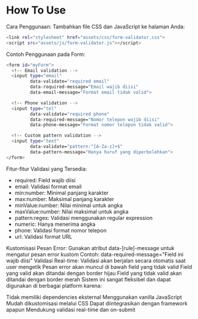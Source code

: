 
# How To Use
Cara Penggunaan:
Tambahkan file CSS dan JavaScript ke halaman Anda:

```sh
<link rel="stylesheet" href="assets/css/form-validator.css">
<script src="assets/js/form-validator.js"></script>

```

Contoh Penggunaan pada Form:
```sh
<form id="myForm">
  <!-- Email validation -->
  <input type="email" 
         data-validate="required email" 
         data-required-message="Email wajib diisi"
         data-email-message="Format email tidak valid">

  <!-- Phone validation -->
  <input type="tel" 
         data-validate="required phone" 
         data-required-message="Nomor telepon wajib diisi"
         data-phone-message="Format nomor telepon tidak valid">

  <!-- Custom pattern validation -->
  <input type="text" 
         data-validate="pattern:^[A-Za-z]+$"
         data-pattern-message="Hanya huruf yang diperbolehkan">
</form>

```
Fitur-fitur Validasi yang Tersedia:
- required: Field wajib diisi
- email: Validasi format email
- min:number: Minimal panjang karakter
- max:number: Maksimal panjang karakter
- minValue:number: Nilai minimal untuk angka
- maxValue:number: Nilai maksimal untuk angka
- pattern:regex: Validasi menggunakan regular expression
- numeric: Hanya menerima angka
- phone: Validasi format nomor telepon
- url: Validasi format URL

Kustomisasi Pesan Error:
Gunakan atribut data-[rule]-message untuk mengatur pesan error kustom
Contoh: data-required-message="Field ini wajib diisi"
Validasi Real-time:
Validasi akan berjalan secara otomatis saat user mengetik
Pesan error akan muncul di bawah field yang tidak valid
Field yang valid akan ditandai dengan border hijau
Field yang tidak valid akan ditandai dengan border merah
Sistem ini sangat fleksibel dan dapat digunakan di berbagai platform karena:

Tidak memiliki dependencies eksternal
Menggunakan vanilla JavaScript
Mudah dikustomisasi melalui CSS
Dapat diintegrasikan dengan framework apapun
Mendukung validasi real-time dan on-submit
